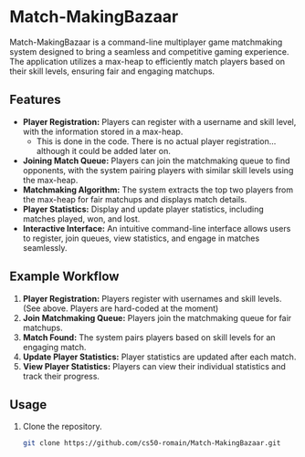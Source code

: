 # Match-MakingBazaar

Match-MakingBazaar is a command-line multiplayer game matchmaking system designed to bring a seamless and competitive gaming experience. The application utilizes a max-heap to efficiently match players based on their skill levels, ensuring fair and engaging matchups.

## Features

- **Player Registration:** Players can register with a username and skill level, with the information stored in a max-heap.
   - This is done in the code. There is no actual player registration... although it could be added later on.
- **Joining Match Queue:** Players can join the matchmaking queue to find opponents, with the system pairing players with similar skill levels using the max-heap.
- **Matchmaking Algorithm:** The system extracts the top two players from the max-heap for fair matchups and displays match details.
- **Player Statistics:** Display and update player statistics, including matches played, won, and lost.
- **Interactive Interface:** An intuitive command-line interface allows users to register, join queues, view statistics, and engage in matches seamlessly.

## Example Workflow

1. **Player Registration:** Players register with usernames and skill levels. (See above. Players are hard-coded at the moment)
2. **Join Matchmaking Queue:** Players join the matchmaking queue for fair matchups.
3. **Match Found:** The system pairs players based on skill levels for an engaging match.
4. **Update Player Statistics:** Player statistics are updated after each match.
5. **View Player Statistics:** Players can view their individual statistics and track their progress.

## Usage

1. Clone the repository.
   ```bash
   git clone https://github.com/cs50-romain/Match-MakingBazaar.git

